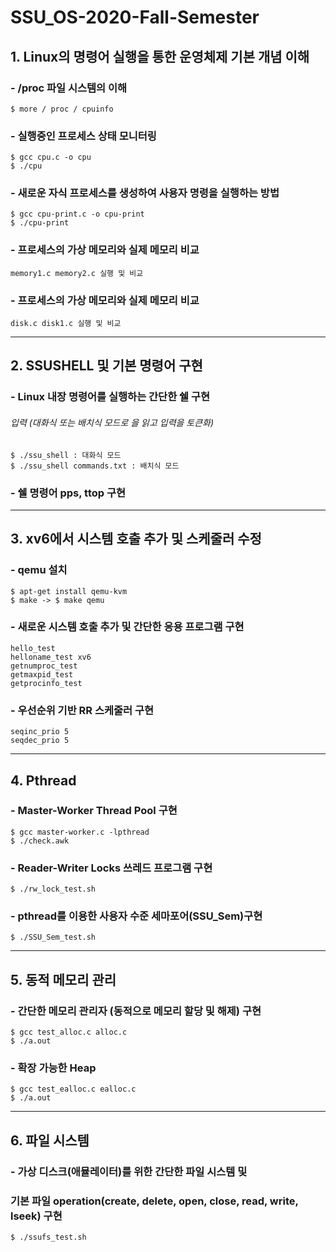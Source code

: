 # SSU_OS-2020-Fall-Semester

## 			1. Linux의 명령어 실행을 통한 운영체제 기본 개념 이해

### - /proc 파일 시스템의 이해

```
$ more / proc / cpuinfo
```

### - 실행중인 프로세스 상태 모니터링

```
$ gcc cpu.c -o cpu
$ ./cpu
```

### - 새로운 자식 프로세스를 생성하여 사용자 명령을 실행하는 방법

```
$ gcc cpu-print.c -o cpu-print
$ ./cpu-print
```

### - 프로세스의 가상 메모리와 실제 메모리 비교

```
memory1.c memory2.c 실행 및 비교
```

### - 프로세스의 가상 메모리와 실제 메모리 비교

```
disk.c disk1.c 실행 및 비교
```

-----------------------------------------------------------------------------
## 			2. SSUSHELL 및 기본 명령어 구현	

### - Linux 내장 명령어를 실행하는 간단한 쉘 구현

###### 입력 (대화식 또는 배치식 모드로 을 읽고 입력을 토큰화)
```
$ ./ssu_shell : 대화식 모드
$ ./ssu_shell commands.txt : 배치식 모드 
```

### - 쉘 명령어 pps, ttop 구현

-----------------------------------------------------------------------------
##			3. xv6에서 시스템 호출 추가 및 스케줄러 수정

### - qemu 설치

```
$ apt-get install qemu-kvm
$ make -> $ make qemu
```

### - 새로운 시스템 호출 추가 및 간단한 응용 프로그램 구현
```
hello_test
helloname_test xv6
getnumproc_test
getmaxpid_test
getprocinfo_test
```

### - 우선순위 기반 RR 스케줄러 구현

```
seqinc_prio 5
seqdec_prio 5
```

------------------------------------------------------------------------------
##			4. Pthread

### - Master-Worker Thread Pool 구현

```
$ gcc master-worker.c -lpthread
$ ./check.awk
```

### - Reader-Writer Locks 쓰레드 프로그램 구현

```
$ ./rw_lock_test.sh
```

### - pthread를 이용한 사용자 수준 세마포어(SSU_Sem)구현

```
$ ./SSU_Sem_test.sh
```

-----------------------------------------------------------------------------
##			5. 동적 메모리 관리

### - 간단한 메모리 관리자 (동적으로 메모리 할당 및 해제) 구현

```
$ gcc test_alloc.c alloc.c
$ ./a.out
```

### - 확장 가능한 Heap

```
$ gcc test_ealloc.c ealloc.c
$ ./a.out
```

-------------------------------------------------------------------------------
##			6. 파일 시스템

### - 가상 디스크(애뮬레이터)를 위한 간단한 파일 시스템 및 
###   기본 파일 operation(create, delete, open, close, read, write, lseek) 구현

```
$ ./ssufs_test.sh
```
